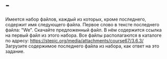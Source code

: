 # -
Имеется набор файлов, каждый из которых, кроме последнего, содержит имя следующего файла. Первое слово в тексте последнего файла: "We".  Скачайте предложенный файл. В нём содержится ссылка на первый файл из этого набора.  Все файлы располагаются в каталоге по адресу: https://stepic.org/media/attachments/course67/3.6.3/  Загрузите содержимое ﻿последнего файла из набора, как ответ на это задание.
